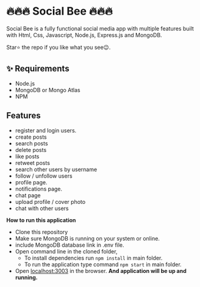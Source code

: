 # 🔥🔥🔥 Social Bee 🔥🔥🔥

Social Bee is a fully functional social media app with multiple features built with Html, Css, Javascript, Node.js, Express.js and MongoDB.

Star⭐ the repo if you like what you see😉.

## ✨ Requirements

- Node.js
- MongoDB or Mongo Atlas
- NPM

## Features

- register and login users.
- create posts
- search posts
- delete posts
- like posts
- retweet posts
- search other users by username
- follow / unfollow users
- profile page.
- notifications page.
- chat page
- upload profile / cover photo
- chat with other users

<!--- ## Screenshots
<p>
<img src="ss/w10.jpg" width="400"/> <img src="ss/w11.jpg" width="400"/>
<img src="ss/w12.jpg" width="400"> <img src="ss/w7.jpg" width="400">
<img src="ss/w8.jpg" width="400"> <img src="ss/w1.jpg" width="400">
<img src="ss/w9.jpg" width="400"> <img src="ss/w5.jpg" width="400">
<img src="ss/w4.jpg" width="400"> <img src="ss/w2.jpg" width="400">
<img src="ss/w3.jpg" width="400"> <img src="ss/w6.jpg" width="400">
</p> -->

**How to run this application**

- Clone this repository
- Make sure MongoDB is running on your system or online.
- include MongoDB database link in .env file.
- Open command line in the cloned folder,
  - To install dependencies run `npm install` in main folder.
  - To run the application type command `npm start` in main folder.
- Open [localhost:3003](http://localhost:3003/) in the browser.
  **And application will be up and running.**
